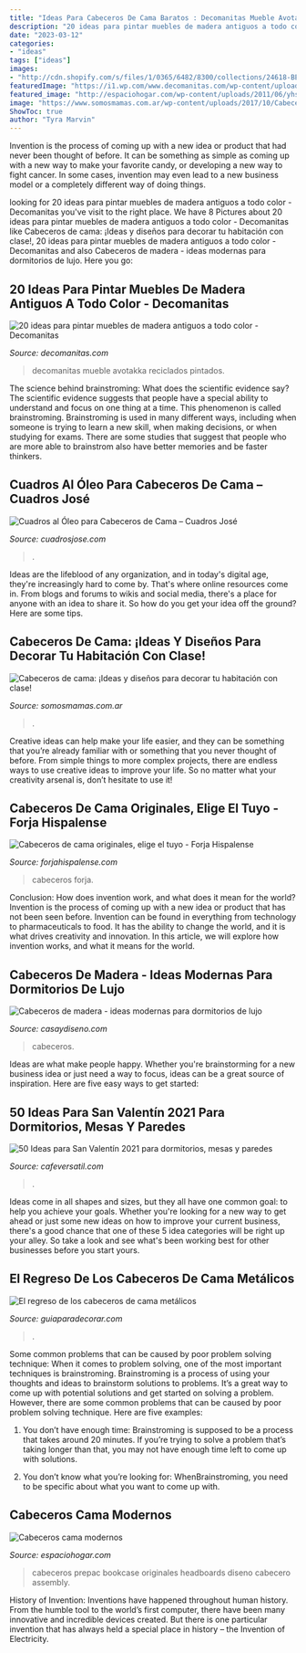 ```yaml
---
title: "Ideas Para Cabeceros De Cama Baratos : Decomanitas Mueble Avotakka Reciclados Pintados"
description: "20 ideas para pintar muebles de madera antiguos a todo color"
date: "2023-03-12"
categories:
- "ideas"
tags: ["ideas"]
images:
- "http://cdn.shopify.com/s/files/1/0365/6482/8300/collections/24618-BED_1200x1200.jpg?v=1613661499"
featuredImage: "https://i1.wp.com/www.decomanitas.com/wp-content/uploads/2015/05/20-ideas-para-pintar-muebles-de-madera-antiguos-a-todo-color-1.jpg?fit=412%2C650&amp;ssl=1"
featured_image: "http://espaciohogar.com/wp-content/uploads/2011/06/yhst-51092435295719_2159_11602507.jpg"
image: "https://www.somosmamas.com.ar/wp-content/uploads/2017/10/Cabeceros-de-cama.jpg"
ShowToc: true
author: "Tyra Marvin"
---
```



Invention is the process of coming up with a new idea or product that had never been thought of before. It can be something as simple as coming up with a new way to make your favorite candy, or developing a new way to fight cancer. In some cases, invention may even lead to a new business model or a completely different way of doing things.

	

		
looking for 20 ideas para pintar muebles de madera antiguos a todo color - Decomanitas you've visit to the right place. We have 8 Pictures about 20 ideas para pintar muebles de madera antiguos a todo color - Decomanitas like Cabeceros de cama: ¡Ideas y diseños para decorar tu habitación con clase!, 20 ideas para pintar muebles de madera antiguos a todo color - Decomanitas and also Cabeceros de madera - ideas modernas para dormitorios de lujo. Here you go:
		
    
## 20 Ideas Para Pintar Muebles De Madera Antiguos A Todo Color - Decomanitas

<img loading=lazy src="https://i1.wp.com/www.decomanitas.com/wp-content/uploads/2015/05/20-ideas-para-pintar-muebles-de-madera-antiguos-a-todo-color-1.jpg?fit=412%2C650&amp;ssl=1" onerror="this.onerror=null;this.src='https://tse1.mm.bing.net/th?id=OIP.LA9naU-NINaAMTVcvs0rUQAAAA&amp;pid=15.1';" alt="20 ideas para pintar muebles de madera antiguos a todo color - Decomanitas">

_Source: decomanitas.com_

>decomanitas mueble avotakka reciclados pintados. 

	

The science behind brainstroming: What does the scientific evidence say?
The scientific evidence suggests that people have a special ability to understand and focus on one thing at a time. This phenomenon is called brainstroming. Brainstroming is used in many different ways, including when someone is trying to learn a new skill, when making decisions, or when studying for exams. There are some studies that suggest that people who are more able to brainstrom also have better memories and be faster thinkers.

    
## Cuadros Al Óleo Para Cabeceros De Cama – Cuadros José

<img loading=lazy src="http://cdn.shopify.com/s/files/1/0365/6482/8300/collections/24618-BED_1200x1200.jpg?v=1613661499" onerror="this.onerror=null;this.src='https://tse2.mm.bing.net/th?id=OIP.GGHqFcPoy94rfm7NlfezmwHaEw&amp;pid=15.1';" alt="Cuadros al Óleo para Cabeceros de Cama – Cuadros José">

_Source: cuadrosjose.com_

>. 

	

Ideas are the lifeblood of any organization, and in today's digital age, they're increasingly hard to come by. That's where online resources come in. From blogs and forums to wikis and social media, there's a place for anyone with an idea to share it. So how do you get your idea off the ground? Here are some tips.

    
## Cabeceros De Cama: ¡Ideas Y Diseños Para Decorar Tu Habitación Con Clase!

<img loading=lazy src="https://www.somosmamas.com.ar/wp-content/uploads/2017/10/Cabeceros-de-cama.jpg" onerror="this.onerror=null;this.src='https://tse1.mm.bing.net/th?id=OIP.UQp5HRA2Fs17vebN3FyChgHaFj&amp;pid=15.1';" alt="Cabeceros de cama: ¡Ideas y diseños para decorar tu habitación con clase!">

_Source: somosmamas.com.ar_

>. 

	

Creative ideas can help make your life easier, and they can be something that you’re already familiar with or something that you never thought of before. From simple things to more complex projects, there are endless ways to use creative ideas to improve your life. So no matter what your creativity arsenal is, don’t hesitate to use it!

    
## Cabeceros De Cama Originales, Elige El Tuyo - Forja Hispalense

<img loading=lazy src="https://forjahispalense.com/news/wp-content/uploads/2015/11/512.jpg" onerror="this.onerror=null;this.src='https://tse2.mm.bing.net/th?id=OIP.nUbLlnC6bhA9ZTAQzGdxXgHaJa&amp;pid=15.1';" alt="Cabeceros de cama originales, elige el tuyo - Forja Hispalense">

_Source: forjahispalense.com_

>cabeceros forja. 

	

Conclusion: How does invention work, and what does it mean for the world?
Invention is the process of coming up with a new idea or product that has not been seen before. Invention can be found in everything from technology to pharmaceuticals to food. It has the ability to change the world, and it is what drives creativity and innovation. In this article, we will explore how invention works, and what it means for the world.

    
## Cabeceros De Madera - Ideas Modernas Para Dormitorios De Lujo

<img loading=lazy src="https://casaydiseno.com/wp-content/uploads/2017/09/Cabeceros-de-madera-plataforma.jpg" onerror="this.onerror=null;this.src='https://tse4.mm.bing.net/th?id=OIP.ad5lb-3uzmnzipJkzAQVHAHaJm&amp;pid=15.1';" alt="Cabeceros de madera - ideas modernas para dormitorios de lujo">

_Source: casaydiseno.com_

>cabeceros. 

	

Ideas are what make people happy. Whether you're brainstorming for a new business idea or just need a way to focus, ideas can be a great source of inspiration. Here are five easy ways to get started: 

    
## 50 Ideas Para San Valentín 2021 Para Dormitorios, Mesas Y Paredes

<img loading=lazy src="https://cafeversatil.com/bricoydeco/wp-content/uploads/2018/10/03_guetzli-9.jpg" onerror="this.onerror=null;this.src='https://tse1.mm.bing.net/th?id=OIP.7ANndYS-oduK9DxJUtKoLAHaJ4&amp;pid=15.1';" alt="50 Ideas para San Valentín 2021 para dormitorios, mesas y paredes">

_Source: cafeversatil.com_

>. 

	

Ideas come in all shapes and sizes, but they all have one common goal: to help you achieve your goals. Whether you're looking for a new way to get ahead or just some new ideas on how to improve your current business, there's a good chance that one of these 5 idea categories will be right up your alley. So take a look and see what's been working best for other businesses before you start yours.

    
## El Regreso De Los Cabeceros De Cama Metálicos

<img loading=lazy src="https://www.guiaparadecorar.com/wp-content/uploads/2016/06/cabeceros-de-metal-que-son-una-buena-inversion-13.jpg" onerror="this.onerror=null;this.src='https://tse1.mm.bing.net/th?id=OIP.dDZOE_yP1KHp9ZFjE8rmQgHaHa&amp;pid=15.1';" alt="El regreso de los cabeceros de cama metálicos">

_Source: guiaparadecorar.com_

>. 

	

Some common problems that can be caused by poor problem solving technique:
When it comes to problem solving, one of the most important techniques is brainstroming. Brainstroming is a process of using your thoughts and ideas to brainstorm solutions to problems. It’s a great way to come up with potential solutions and get started on solving a problem. However, there are some common problems that can be caused by poor problem solving technique. Here are five examples:
1) You don’t have enough time: Brainstroming is supposed to be a process that takes around 20 minutes. If you’re trying to solve a problem that’s taking longer than that, you may not have enough time left to come up with solutions.

2) You don’t know what you’re looking for: WhenBrainstroming, you need to be specific about what you want to come up with.

    
## Cabeceros Cama Modernos

<img loading=lazy src="http://espaciohogar.com/wp-content/uploads/2011/06/yhst-51092435295719_2159_11602507.jpg" onerror="this.onerror=null;this.src='https://tse4.mm.bing.net/th?id=OIP.SlK_5EJbwN_GLPTTIBdR1gHaE9&amp;pid=15.1';" alt="Cabeceros cama modernos">

_Source: espaciohogar.com_

>cabeceros prepac bookcase originales headboards diseno cabecero assembly. 

	

History of Invention:
Inventions have happened throughout human history. From the humble tool to the world’s first computer, there have been many innovative and incredible devices created. But there is one particular invention that has always held a special place in history – the Invention of Electricity.

